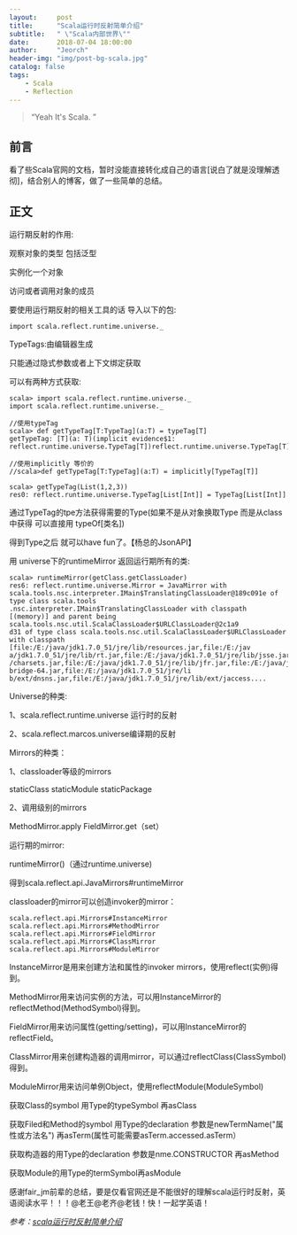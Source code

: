 ```yaml
---
layout:     post
title:      "Scala运行时反射简单介绍"
subtitle:   " \"Scala内部世界\""
date:       2018-07-04 18:00:00
author:     "Jeorch"
header-img: "img/post-bg-scala.jpg"
catalog: false
tags:
    - Scala
    - Reflection
---
```


> “Yeah It's Scala. ”


## 前言

看了些Scala官网的文档，暂时没能直接转化成自己的语言[说白了就是没理解透彻]，结合别人的博客，做了一些简单的总结。

## 正文

运行期反射的作用:

观察对象的类型 包括泛型

实例化一个对象

访问或者调用对象的成员

要使用运行期反射的相关工具的话 导入以下的包:
```
import scala.reflect.runtime.universe._
```

TypeTags:由编辑器生成

只能通过隐式参数或者上下文绑定获取

可以有两种方式获取:
```
scala> import scala.reflect.runtime.universe._  
import scala.reflect.runtime.universe._  

//使用typeTag  
scala> def getTypeTag[T:TypeTag](a:T) = typeTag[T]  
getTypeTag: [T](a: T)(implicit evidence$1: reflect.runtime.universe.TypeTag[T])reflect.runtime.universe.TypeTag[T]  

//使用implicitly 等价的   
//scala>def getTypeTag[T:TypeTag](a:T) = implicitly[TypeTag[T]]  

scala> getTypeTag(List(1,2,3))  
res0: reflect.runtime.universe.TypeTag[List[Int]] = TypeTag[List[Int]]
```

通过TypeTag的tpe方法获得需要的Type(如果不是从对象换取Type 而是从class中获得 可以直接用 typeOf[类名])

得到Type之后 就可以have fun了。【杨总的JsonAPI】

用 universe下的runtimeMirror 返回运行期所有的类:
```
scala> runtimeMirror(getClass.getClassLoader)  
res6: reflect.runtime.universe.Mirror = JavaMirror with scala.tools.nsc.interpreter.IMain$TranslatingClassLoader@189c091e of type class scala.tools  
.nsc.interpreter.IMain$TranslatingClassLoader with classpath [(memory)] and parent being scala.tools.nsc.util.ScalaClassLoader$URLClassLoader@2c1a9  
d31 of type class scala.tools.nsc.util.ScalaClassLoader$URLClassLoader with classpath [file:/E:/java/jdk1.7.0_51/jre/lib/resources.jar,file:/E:/jav  
a/jdk1.7.0_51/jre/lib/rt.jar,file:/E:/java/jdk1.7.0_51/jre/lib/jsse.jar,file:/E:/java/jdk1.7.0_51/jre/lib/jce.jar,file:/E:/java/jdk1.7.0_51/jre/lib  
/charsets.jar,file:/E:/java/jdk1.7.0_51/jre/lib/jfr.jar,file:/E:/java/jdk1.7.0_51/jre/lib/ext/access-bridge-64.jar,file:/E:/java/jdk1.7.0_51/jre/li  
b/ext/dnsns.jar,file:/E:/java/jdk1.7.0_51/jre/lib/ext/jaccess....
```

Universe的种类:

1、scala.reflect.runtime.universe 运行时的反射

2、scala.reflect.marcos.universe编译期的反射

Mirrors的种类：

1、classloader等级的mirrors

staticClass staticModule staticPackage

2、调用级别的mirrors

MethodMirror.apply FieldMirror.get（set）

运行期的mirror:

runtimeMirror(<classloader>)（通过runtime.universe)

得到scala.reflect.api.JavaMirrors#runtimeMirror

classloader的mirror可以创造invoker的mirror：
```
scala.reflect.api.Mirrors#InstanceMirror
scala.reflect.api.Mirrors#MethodMirror
scala.reflect.api.Mirrors#FieldMirror
scala.reflect.api.Mirrors#ClassMirror
scala.reflect.api.Mirrors#ModuleMirror
```
InstanceMirror是用来创建方法和属性的invoker mirrors，使用reflect(实例)得到。

MethodMirror用来访问实例的方法，可以用InstanceMirror的reflectMethod(MethodSymbol)得到。

FieldMirror用来访问属性(getting/setting)，可以用InstanceMirror的reflectField。

ClassMirror用来创建构造器的调用mirror，可以通过reflectClass(ClassSymbol)得到。

ModuleMirror用来访问单例Object，使用reflectModule(ModuleSymbol)

获取Class的symbol 用Type的typeSymbol 再asClass

获取Filed和Method的symbol 用Type的declaration 参数是newTermName("属性或方法名") 再asTerm(属性可能需要asTerm.accessed.asTerm）

获取构造器的用Type的declaration 参数是nme.CONSTRUCTOR 再asMethod

获取Module的用Type的termSymbol再asModule

感谢fair_jm前辈的总结，要是仅看官网还是不能很好的理解scala运行时反射，英语阅读水平！！！@老王@老齐@老钱！快！一起学英语！

*参考：[scala运行时反射简单介绍](http://fair-jm.iteye.com/blog/2163746)*
